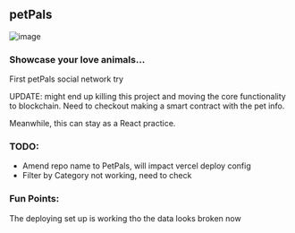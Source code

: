 ## petPals
![image](https://user-images.githubusercontent.com/54856927/191184904-36adc1db-5074-4e39-a1b5-bd180e187ce3.png)

### Showcase your love animals... 

First petPals social network try

UPDATE: might end up killing this project and moving the core functionality to blockchain. Need to checkout making a smart contract with the pet info.

Meanwhile, this can stay as a React practice.

### TODO:
- Amend repo name to PetPals, will impact vercel deploy config
- Filter by Category not working, need to check

### Fun Points:
The deploying set up is working tho the data looks broken now
